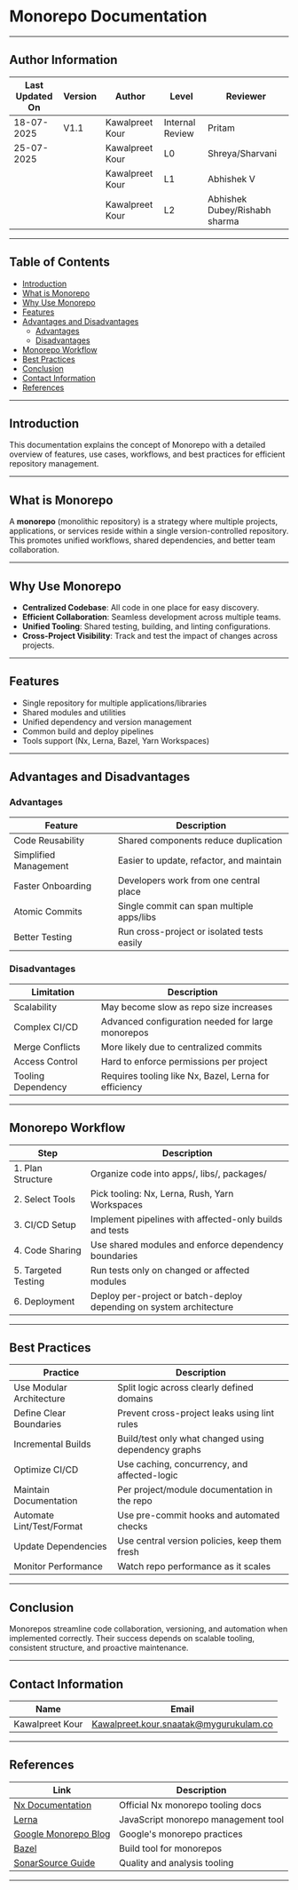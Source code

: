 # Monorepo Documentation



---

## Author Information
| Last Updated On | Version | Author           | Level           | Reviewer               |
|-----------------|---------|------------------|-----------------|------------------------|
| 18-07-2025      | V1.1    | Kawalpreet Kour  | Internal Review | Pritam                 |
| 25-07-2025      |         | Kawalpreet Kour  | L0              | Shreya/Sharvani        |
|                 |         | Kawalpreet Kour  | L1              | Abhishek V             |
|                 |         | Kawalpreet Kour  | L2              | Abhishek Dubey/Rishabh sharma |

---

## Table of Contents

* [Introduction](#introduction)
* [What is Monorepo](#what-is-monorepo)
* [Why Use Monorepo](#why-use-monorepo)
* [Features](#features)
* [Advantages and Disadvantages](#advantages-and-disadvantages)
  * [Advantages](#advantages)
  * [Disadvantages](#disadvantages)
* [Monorepo Workflow](#monorepo-workflow)
* [Best Practices](#best-practices)
* [Conclusion](#conclusion)
* [Contact Information](#contact-information)
* [References](#references)

---

## Introduction

This documentation explains the concept of Monorepo with a detailed overview of features, use cases, workflows, and best practices for efficient repository management.

---

## What is Monorepo

A **monorepo** (monolithic repository) is a strategy where multiple projects, applications, or services reside within a single version-controlled repository. This promotes unified workflows, shared dependencies, and better team collaboration.

---

## Why Use Monorepo

* **Centralized Codebase**: All code in one place for easy discovery.
* **Efficient Collaboration**: Seamless development across multiple teams.
* **Unified Tooling**: Shared testing, building, and linting configurations.
* **Cross-Project Visibility**: Track and test the impact of changes across projects.

---

## Features

* Single repository for multiple applications/libraries
* Shared modules and utilities
* Unified dependency and version management
* Common build and deploy pipelines
* Tools support (Nx, Lerna, Bazel, Yarn Workspaces)

---

## Advantages and Disadvantages

### Advantages

| Feature               | Description                                |
| --------------------- | ------------------------------------------ |
| Code Reusability      | Shared components reduce duplication       |
| Simplified Management | Easier to update, refactor, and maintain   |
| Faster Onboarding     | Developers work from one central place     |
| Atomic Commits        | Single commit can span multiple apps/libs  |
| Better Testing        | Run cross-project or isolated tests easily |

### Disadvantages

| Limitation         | Description                                           |
| ------------------ | ----------------------------------------------------- |
| Scalability        | May become slow as repo size increases                |
| Complex CI/CD      | Advanced configuration needed for large monorepos     |
| Merge Conflicts    | More likely due to centralized commits                |
| Access Control     | Hard to enforce permissions per project               |
| Tooling Dependency | Requires tooling like Nx, Bazel, Lerna for efficiency |

---

## Monorepo Workflow

| Step                | Description                                                         |
| ------------------- | ------------------------------------------------------------------- |
| 1. Plan Structure   | Organize code into apps/, libs/, packages/                          |
| 2. Select Tools     | Pick tooling: Nx, Lerna, Rush, Yarn Workspaces                      |
| 3. CI/CD Setup      | Implement pipelines with affected-only builds and tests             |
| 4. Code Sharing     | Use shared modules and enforce dependency boundaries                |
| 5. Targeted Testing | Run tests only on changed or affected modules                       |
| 6. Deployment       | Deploy per-project or batch-deploy depending on system architecture |




---

## Best Practices

| Practice                  | Description                                          |
| ------------------------- | ---------------------------------------------------- |
| Use Modular Architecture  | Split logic across clearly defined domains           |
| Define Clear Boundaries   | Prevent cross-project leaks using lint rules         |
| Incremental Builds        | Build/test only what changed using dependency graphs |
| Optimize CI/CD            | Use caching, concurrency, and affected-logic         |
| Maintain Documentation    | Per project/module documentation in the repo         |
| Automate Lint/Test/Format | Use pre-commit hooks and automated checks            |
| Update Dependencies       | Use central version policies, keep them fresh        |
| Monitor Performance       | Watch repo performance as it scales                  |

---

## Conclusion

Monorepos streamline code collaboration, versioning, and automation when implemented correctly. Their success depends on scalable tooling, consistent structure, and proactive maintenance.

---

## Contact Information

| Name             | Email                                         |
|------------------|-----------------------------------------------|
| Kawalpreet Kour  | Kawalpreet.kour.snaatak@mygurukulam.co        |

---

## References

| Link                                                                                                       | Description                         |
| ---------------------------------------------------------------------------------------------------------- | ----------------------------------- |
| [Nx Documentation](https://nx.dev)                                                                         | Official Nx monorepo tooling docs   |
| [Lerna](https://lerna.js.org/)                                                                             | JavaScript monorepo management tool |
| [Google Monorepo Blog](https://opensource.googleblog.com/2017/05/why-google-stores-everything-in-one.html) | Google's monorepo practices         |
| [Bazel](https://bazel.build)                                                                               | Build tool for monorepos            |
| [SonarSource Guide](https://www.sonarsource.com)                                                           | Quality and analysis tooling        |

---

